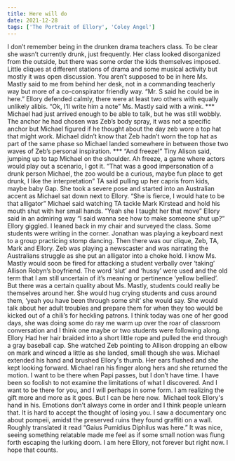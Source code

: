 ```yaml
---
title: Here will do
date: 2021-12-28
tags: ['The Portrait of Ellory', 'Coley Angel']
---
```


I don’t remember being in the drunken drama teachers class. To be clear she wasn’t currently drunk, just frequently. Her class looked disorganized from the outside, but there was some order the kids themselves imposed. Little cliques at different stations of drama and some musical activity but mostly it was open discussion. You aren’t supposed to be in here Ms. Mastly said to me from behind her desk, not in a commanding teacherly way but more of a co-conspirator friendly way. “Mr. S said he could be in here.” Ellory defended calmly, there were at least two others with equally unlikely alibis. “Ok, I’ll write him a note” Ms. Mastly said with a wink. *** Michael had just arrived enough to be able to talk, but he was still wobbly. The anchor he had chosen was Zeb’s body spray, it was not a specific anchor but Michael figured if he thought about the day zeb wore a top hat that might work. Michael didn’t know that Zeb hadn’t worn the top hat as part of the same phase so Michael landed somewhere in between those two waves of Zeb’s personal inspiration. *** “And freeze!” Tiny Alison said, jumping up to tap Michael on the shoulder. Ah freeze, a game where actors would play out a scenario, I got it. “That was a good impersonation of a drunk person Michael, the zoo would be a curious, maybe fun place to get drunk, I like the interpretation” TA said pulling up her capris from kids, maybe baby Gap. She took a severe pose and started into an Australian accent as Michael sat down next to Ellory. “She is fierce, I would hate to be that alligator” Michael said watching TA tackle Mark Kirstead and hold his mouth shut with her small hands. “Yeah she I taught her that move” Ellory said in an admiring way “I said wanna see how to make someone shut up?” Ellory giggled. I leaned back in my chair and surveyed the class. Some students were writing in the corner. Jonathan was playing a keyboard next to a group practicing stomp dancing. Then there was our clique, Zeb, TA, Mark and Ellory. Zeb was playing a newscaster and was narrating the Australians struggle as she put an alligator into a choke hold. I know Ms. Mastly would soon be fired for attacking a student verbally over ‘taking’ Allison Robyn’s boyfriend. The word ‘slut’ and ‘hussy’ were used and the old term that I am still uncertain of it’s meaning or pertinence ‘yellow bellied’. But there was a certain quality about Ms. Mastly, students could really be themselves around her. She would hug crying students and cuss around them, ‘yeah you have been through some shit’ she would say. She would talk about her adult troubles and prepare them for when they too would be kicked out of a chili’s for heckling patrons. I think today was one of her good days, she was doing some do ray me warm up over the roar of classroom conversation and I think one maybe or two students were following along. Ellory Had her hair braided into a short little rope and pulled the end through a gray baseball cap. She watched Zeb pointing to Allison dropping an elbow on mark and winced a little as she landed, small though she was. Michael extended his hand and brushed Ellory's thumb. Her ears flushed and she kept looking forward. Michael ran his finger along hers and she returned the motion. I want to be there when Papi passes, but I don’t have time. I have been so foolish to not examine the limitations of what I discovered. And I want to be there for you, and I will perhaps in some form. I am realizing the gift more and more as it goes. But I can be here now.  Michael took Ellory's hand in his. Emotions don’t always come in order and I think people unlearn that. It is hard to accept the thought of losing you. I saw a documentary onc about pompeii, amidst the preserved ruins they found graffiti on a wall. Roughly translated it read “Gaius Pumidius Diphilus was here.” It was nice, seeing something relatable made me feel as if some small notion was flung forth escaping the lurking doom. I am here Ellory, not forever but right now. I hope that counts.
